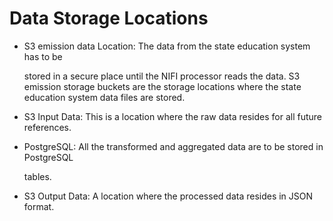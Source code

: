 # Data Storage Locations

* S3 emission data Location: The data from the state education system has to be

  stored in a secure place until the NIFI processor reads the data. S3 emission storage buckets are the storage locations where the state education system data files are stored.

* S3 Input Data: This is a location where the raw data resides for all future references.
* PostgreSQL: All the transformed and aggregated data are to be stored in PostgreSQL

  tables.

* S3 Output Data: A location where the processed data resides in JSON format.

